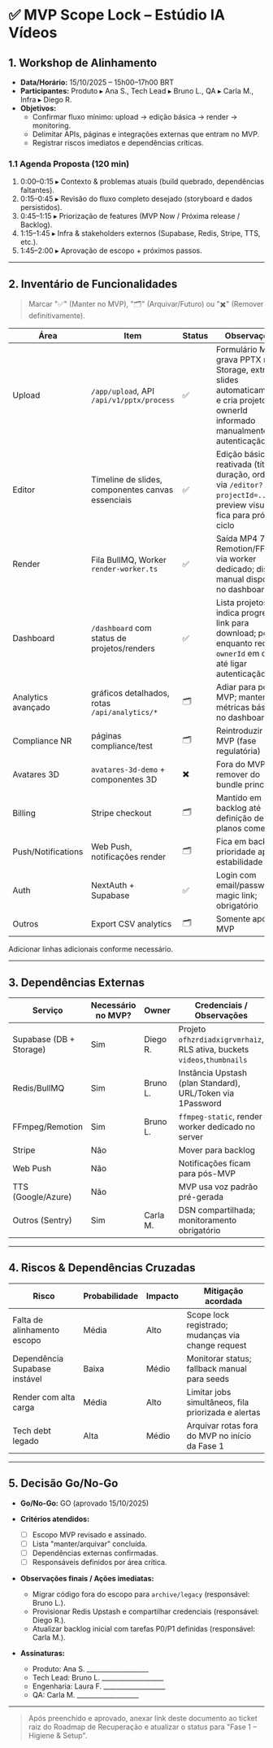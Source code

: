 # ✅ MVP Scope Lock – Estúdio IA Vídeos

## 1. Workshop de Alinhamento
- **Data/Horário:** 15/10/2025 – 15h00–17h00 BRT
- **Participantes:** Produto ▸ Ana S., Tech Lead ▸ Bruno L., QA ▸ Carla M., Infra ▸ Diego R.
- **Objetivos:**
  - Confirmar fluxo mínimo: upload → edição básica → render → monitoring.
  - Delimitar APIs, páginas e integrações externas que entram no MVP.
  - Registrar riscos imediatos e dependências críticas.

### 1.1 Agenda Proposta (120 min)
1. 0:00–0:15 ▸ Contexto & problemas atuais (build quebrado, dependências faltantes).
2. 0:15–0:45 ▸ Revisão do fluxo completo desejado (storyboard e dados persistidos).
3. 0:45–1:15 ▸ Priorização de features (MVP Now / Próxima release / Backlog).
4. 1:15–1:45 ▸ Infra & stakeholders externos (Supabase, Redis, Stripe, TTS, etc.).
5. 1:45–2:00 ▸ Aprovação de escopo + próximos passos.

---

## 2. Inventário de Funcionalidades
> Marcar "✅" (Manter no MVP), "🗂️" (Arquivar/Futuro) ou "✖️" (Remover definitivamente).

| Área | Item | Status | Observações |
|------|------|--------|-------------|
| Upload | `/app/upload`, API `/api/v1/pptx/process` | ✅ | Formulário MVP grava PPTX no Storage, extrai slides automaticamente e cria projeto; ownerId informado manualmente até autenticação |
| Editor | Timeline de slides, componentes canvas essenciais | ✅ | Edição básica reativada (título, duração, ordem) via `/editor?projectId=...`; preview visual fica para próximo ciclo |
| Render | Fila BullMQ, Worker `render-worker.ts` | ✅ | Saída MP4 720p, Remotion/FFmpeg via worker dedicado; disparo manual disponível no dashboard |
| Dashboard | `/dashboard` com status de projetos/renders | ✅ | Lista projetos, indica progresso, link para download; por enquanto requer `ownerId` em query até ligar autenticação |
| Analytics avançado | gráficos detalhados, rotas `/api/analytics/*` | 🗂️ | Adiar para pós-MVP; manter métricas básicas no dashboard |
| Compliance NR | páginas compliance/test | 🗂️ | Reintroduzir após MVP (fase regulatória) |
| Avatares 3D | `avatares-3d-demo` + componentes 3D | ✖️ | Fora do MVP; remover do bundle principal |
| Billing | Stripe checkout | 🗂️ | Mantido em backlog até definição de planos comerciais |
| Push/Notifications | Web Push, notificações render | 🗂️ | Fica em backlog; prioridade após estabilidade |
| Auth | NextAuth + Supabase | ✅ | Login com email/password + magic link; obrigatório |
| Outros | Export CSV analytics | 🗂️ | Somente após MVP |

Adicionar linhas adicionais conforme necessário.

---

## 3. Dependências Externas

| Serviço | Necessário no MVP? | Owner | Credenciais / Observações |
|---------|---------------------|-------|---------------------------|
| Supabase (DB + Storage) | Sim | Diego R. | Projeto `ofhzrdiadxigrvmrhaiz`, RLS ativa, buckets `videos`,`thumbnails` |
| Redis/BullMQ | Sim | Bruno L. | Instância Upstash (plan Standard), URL/Token via 1Password |
| FFmpeg/Remotion | Sim | Bruno L. | `ffmpeg-static`, render worker dedicado no server |
| Stripe | Não |  | Mover para backlog |
| Web Push | Não |  | Notificações ficam para pós-MVP |
| TTS (Google/Azure) | Não |  | MVP usa voz padrão pré-gerada |
| Outros (Sentry) | Sim | Carla M. | DSN compartilhada; monitoramento obrigatório |

---

## 4. Riscos & Dependências Cruzadas

| Risco | Probabilidade | Impacto | Mitigação acordada |
|-------|---------------|---------|--------------------|
| Falta de alinhamento escopo | Média | Alto | Scope lock registrado; mudanças via change request |
| Dependência Supabase instável | Baixa | Médio | Monitorar status; fallback manual para seeds |
| Render com alta carga | Média | Alto | Limitar jobs simultâneos, fila priorizada e alertas |
| Tech debt legado | Alta | Médio | Arquivar rotas fora do MVP no início da Fase 1 |

---

## 5. Decisão Go/No-Go
- **Go/No-Go:** GO (aprovado 15/10/2025)
- **Critérios atendidos:**
  - [ ] Escopo MVP revisado e assinado.
  - [ ] Lista "manter/arquivar" concluída.
  - [ ] Dependências externas confirmadas.
  - [ ] Responsáveis definidos por área crítica.

- **Observações finais / Ações imediatas:**
  - Migrar código fora do escopo para `archive/legacy` (responsável: Bruno L.).
  - Provisionar Redis Upstash e compartilhar credenciais (responsável: Diego R.).
  - Atualizar backlog inicial com tarefas P0/P1 definidas (responsável: Carla M.).

- **Assinaturas:**
  - Produto: Ana S. ___________________
  - Tech Lead: Bruno L. ___________________
  - Engenharia: Laura F. ___________________
  - QA: Carla M. ___________________

---

> Após preenchido e aprovado, anexar link deste documento ao ticket raiz do Roadmap de Recuperação e atualizar o status para "Fase 1 – Higiene & Setup".
